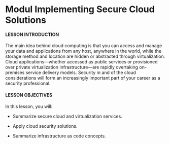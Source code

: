 # Modul Implementing Secure Cloud Solutions

#### LESSON INTRODUCTION

The main idea behind cloud computing is that you can access and manage your data and applications from any host, anywhere in the world, while the storage method and location are hidden or abstracted through virtualization. Cloud applications—whether accessed as public services or provisioned over private virtualization infrastructure—are rapidly overtaking on-premises service delivery models. Security in and of the cloud considerations will form an increasingly important part of your career as a security professional.

#### LESSON OBJECTIVES

In this lesson, you will:

-   Summarize secure cloud and virtualization services.
  
-   Apply cloud security solutions.
  
-   Summarize infrastructure as code concepts.